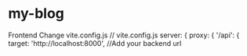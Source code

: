 # my-blog
Frontend 
Change vite.config.js 
// vite.config.js
  server: {
    proxy: {
      '/api': {
        target: 'http://localhost:8000', //Add your backend url


